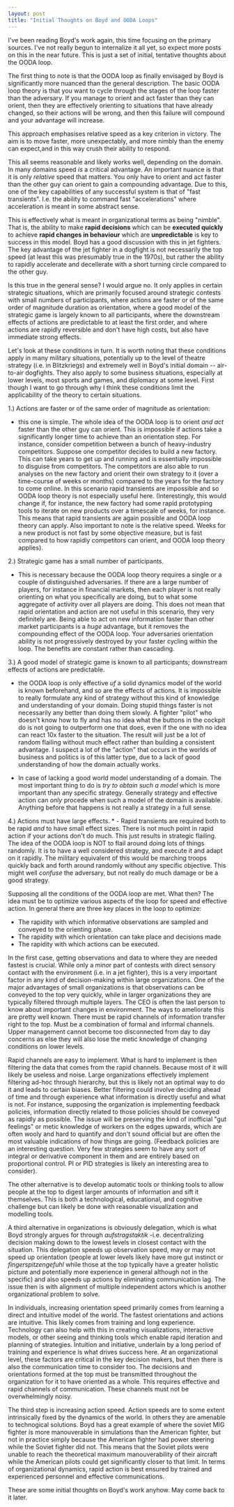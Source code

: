 ```yaml
---
layout: post
title: "Initial Thoughts on Boyd and OODA Loops"
---
```


I've been reading Boyd's work again, this time focusing on the primary sources. I've not really begun to internalize it all yet, so expect more posts on this in the near future. This is just a set of initial, tentative thoughts about the OODA loop.

The first thing to note is that the OODA loop as finally envisaged by Boyd is significantly more nuanced than the general description. The basic OODA loop theory is that you want to cycle through the stages of the loop faster than the adversary. If you manage to orient and act faster than they can orient, then they are effectively orienting to situations that have already changed, so their actions will be wrong, and then this failure will compound and your advantage will increase.  

This approach emphasises relative speed as a key criterion in victory. The aim is to move faster, more unexpectably, and more nimbly than the enemy can expect,and in this way crush their ability to respond.

This all seems reasonable and likely works well, depending on the domain. In many domains speed *is* a critical advantage. An important nuance is that it is only *relative* speed that matters. You only have to orient and act faster than the other guy can orient to gain a compounding advantage. Due to this, one of the key capabilities of any successful system is that of "fast transients". I.e. the ability to command fast "accelerations" where acceleration is meant in some abstract sense.  

This is effectively what is meant in organizational terms as being "nimble".  That is, the ability to make **rapid decisions** which can be **executed quickly** to achieve **rapid changes in behaviour** which are **unpredictable** is key to success in this model. Boyd has a good discussion with this in jet fighters.  The key advantage of the jet fighter in a dogfight is not necessarily the top speed (at least this was presumably true in the 1970s), but rather the ability to rapidly accelerate and decellerate with a short turning circle compared to the other guy. 

Is this true in the general sense? I would argue no. It only applies in certain strategic situations, which are primarily focused around strategic contests with small numbers of participants, where actions are faster or of the same order of magnitude duration as orientation, where a good model of the strategic game is largely known to all participants, where the downstream effects of actions are predictable to at least the first order, and where actions are rapidly reversible and don't have high costs, but also have immediate strong effects.

Let's look at these conditions in turn. It is worth noting that these conditions apply in many military situations, potentially up to the level of theatre strategy (i.e. in Blitzkriegs) and extremely well in Boyd's initial domain -- air-to-air dogfights. They also apply to some business situations, especially at lower levels, most sports and games, and diplomacy at some level. First though I want to go through why I think these conditions limit the applicability of the theory to certain situations.

1.) Actions are faster or of the same order of magnitude as orientation:  
- this one is simple. The whole idea of the OODA loop is to orient *and act* faster than the other guy can orient. This is impossible if actions take a significantly longer time to achieve than an orientation step. For instance, consider competition between a bunch of heavy-industry competitors. Suppose one competitor decides to build a new factory. This can take years to get up and running and is essentially impossible to disguise from competitors. The competitors are also able to run analyses on the new factory and orient their own strategy to it (over a time-course of weeks or months) compared to the years for the factory to come online. In this scenario rapid transients are impossible and so OODA loop theory is not especially useful here. (Interestingly, this would change if, for instance, the new factory had some rapid prototyping tools to iterate on new products over a timescale of weeks, for instance. This means that rapid transients are again possible and OODA loop theory can apply. Also important to note is the relative speed. Weeks for a new product is not fast by some objective measure, but is fast compared to how rapidly competitors can orient, and OODA loop theory applies).
 
2.) Strategic game has a small number of participants.
  - This is necessary because the OODA loop theory requires a single or a couple of distinguished adversaries. If there are a large number of players, for instance in financial markets, then each player is not really orienting on what you specifically are doing, but to what some aggregate of activity over all players are doing. This does not mean that rapid orientation and action are not useful in this scenario, they very definitely are. Being able to act on new information faster than other market participants is a *huge* advantage, but it removes the compounding effect of the OODA loop. Your adversaries orientation ability is not progressively destroyed by your faster cycling within the loop. The benefits are constant rather than cascading.
  
 3.) A good model of strategic game is known to all participants; downstream effects of actions are predictable. 
  - the OODA loop is only effective *uf* a solid dynamics model of the world is known beforehand, and so are the effects of actions. It is impossible to really formulate any kind of strategy
  without this kind of knowledge and understanding of your domain. Doing stupid things faster is not necessarily any better than doing them slowly. A fighter "pilot" who doesn't know how to fly and has no idea what the buttons in the cockpit do is not going to outperform one that does, even if the one with no idea can react 10x faster to the situation. The result will just be a lot of random flailing without much effect rather than building a consistent advantage. I suspect a lot of the "action" that occurs in the worlds of business and politics is of this latter type, due to a lack of good understanding of how the domain actually works.
  
  - In case of lacking a good world model understanding of a domain. The most important thing to do is *try to obtain such a model* which is more important than any specific strategy. Generally strategy and effective action can *only* procede when such a model of the domain is available. Anything before that happens is not really a strategy in a full sense.
  
  4.) Actions must have large effects. 
    * - Rapid transients are required both to be rapid *and* to have small effect sizes. There is not much point in rapid action if your actions don't do much. This just results in strategic flailing. The idea of the OODA loop is NOT to flail around doing lots of things randomly. It is to have a well considered strategy, and execute it and adapt on it rapidly. The military equivalent of this would be marching troops quickly back and forth around randomly without any specific objective. This might well *confuse* the adversary, but not really do much damage or be a good strategy. 
  
Supposing all the conditions of the OODA loop are met. What then? The idea must be to optimize various aspects of the loop for speed and effective action. In general there are three key places in the loop to optimize:
 *  The rapidity with which informative observations are sampled and conveyed to the orienting phase.
 *  The rapidity with which orientation can take place and decisions made
 *  The rapidity with which actions can be executed.
 
 In the first case, getting observations and data to where they are needed fastest is crucial. While only a minor part of contests with direct sensory contact with the environment (i.e. in a jet fighter), this is a very important factor in any kind of decision-making within large organizations. One of the major advantages of small organizations is that observations can be conveyed to the top very quickly, while in larger organizations they are typically filtered through multiple layers. The CEO is often the last person to know about important changes in environment. The ways to ameliorate this are pretty well known. There must be rapid channels of information transfer right to the top. Must be a combination of formal and informal channels. Upper management cannot become too disconnected from day to day concerns as else they will also lose the metic knowledge of changing conditions on lower levels. 
 
 Rapid channels are easy to implement. What is hard to implement is then filtering the data that comes from the rapid channels. Because most of it will likely be useless and noise. Large organizations effectively implement filtering ad-hoc through hierarchy, but this is likely not an optimal way to do it and leads to certain biases. Better filtering could involve deciding ahead of time and through experience what information is directly useful and what is not. For instance, supposing the organization is implementing feedback policies, information directly related to those policies should be conveyed as rapidly as possible. The issue will be preserving the kind of inofficial "gut feelings" or metic knowledge of workers on the edges upwards, which are often wooly and hard to quantify and don't sound official but are often the most valuable indications of how things are going. (Feedback policies are an interesting question. Very few strategies seem to have any sort of integral or derivative component in them and are entirely based on proportional control. PI or PID strategies is likely an interesting area to consider).
 
The other alternative is to develop automatic tools or thinking tools to allow people at the top to digest larger amounts of information and sift it themselves. This is both a technological, educational, and cognitive challenge but can likely be done with reasonable visualization and modelling tools.
 
 A third alternative in organizations is obviously delegation, which is what Boyd strongly argues for through *aufstragstaktik* -i.e. decentralizing decision making down to the lowest levels in closest contact with the situation. This delegation speeds up observation speed, may or may not speed up orientation (people at lower levels likely have more gut instinct or *fingerspitzengefuhl* while those at the top typically have a greater holistic picture and potentially more experience in general although not in the specific) and also speeds up actions by eliminating communication lag. The issue then is with alignment of multiple independent actors which is another organizational problem to solve.
 
 In individuals, increasing orientation speed primarily comes from learning a direct and intuitive model of the world. The fastest orientations and actions are intuitive. This likely comes from training and long experience. Technology can also help with this in creating visualizations, interactive models, or other seeing and thinking tools which enable rapid iteration and planning of strategies. Intuition and initiative, underlain by a long period of training and experience is what drives success here. At an organizational level, these factors are critical in the key decision makers, but then there is also the communication time to consider too. The decisions and orientations formed at the top must be transmitted throughout the organization for it to have oriented as a whole. This requires effective and rapid channels of communication. These channels must not be overwhelmingly noisy. 
 
The third step is increasing action speed. Action speeds are to some extent intrinsically fixed by the dynamics of the world. In others they are amenable to technogical solutions. Boyd has a great example of where the soviet MIG fighter is more manouverable in simulations than the American fighter, but not in practice simply because the American fighter had power steering while the Soviet fighter did not. This means that the Soviet pilots were unable to reach the theoretical maximum manouverability of their aircraft while the American pilots could get significantly closer to that limit. In terms of organizational dynamics, rapid action is best ensured by trained and experienced personnel and effective communications.

These are some initial thoughts on Boyd's work anyhow. May come back to it later.

  
 

